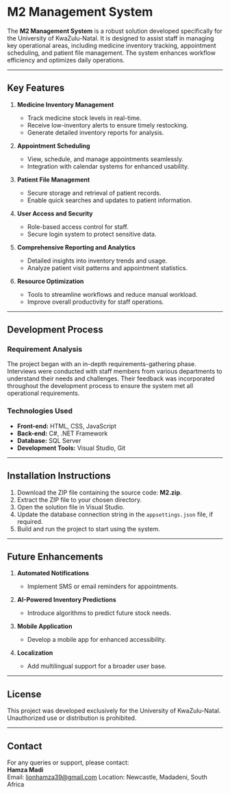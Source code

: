 # M2 Management System

The **M2 Management System** is a robust solution developed specifically for the University of KwaZulu-Natal. It is designed to assist staff in managing key operational areas, including medicine inventory tracking, appointment scheduling, and patient file management. The system enhances workflow efficiency and optimizes daily operations.

---

## Key Features

1. **Medicine Inventory Management**  
   - Track medicine stock levels in real-time.  
   - Receive low-inventory alerts to ensure timely restocking.  
   - Generate detailed inventory reports for analysis.

2. **Appointment Scheduling**  
   - View, schedule, and manage appointments seamlessly.  
   - Integration with calendar systems for enhanced usability.

3. **Patient File Management**  
   - Secure storage and retrieval of patient records.  
   - Enable quick searches and updates to patient information.  

4. **User Access and Security**  
   - Role-based access control for staff.  
   - Secure login system to protect sensitive data.  

5. **Comprehensive Reporting and Analytics**  
   - Detailed insights into inventory trends and usage.  
   - Analyze patient visit patterns and appointment statistics.

6. **Resource Optimization**  
   - Tools to streamline workflows and reduce manual workload.  
   - Improve overall productivity for staff operations.  

---

## Development Process

### Requirement Analysis  
The project began with an in-depth requirements-gathering phase. Interviews were conducted with staff members from various departments to understand their needs and challenges. Their feedback was incorporated throughout the development process to ensure the system met all operational requirements.

### Technologies Used  
- **Front-end:** HTML, CSS, JavaScript  
- **Back-end:** C#, .NET Framework  
- **Database:** SQL Server  
- **Development Tools:** Visual Studio, Git  

---

## Installation Instructions

1. Download the ZIP file containing the source code: **M2.zip**.  
2. Extract the ZIP file to your chosen directory.  
3. Open the solution file in Visual Studio.  
4. Update the database connection string in the `appsettings.json` file, if required.  
5. Build and run the project to start using the system.  

---

## Future Enhancements

1. **Automated Notifications**  
   - Implement SMS or email reminders for appointments.  

2. **AI-Powered Inventory Predictions**  
   - Introduce algorithms to predict future stock needs.  

3. **Mobile Application**  
   - Develop a mobile app for enhanced accessibility.  

4. **Localization**  
   - Add multilingual support for a broader user base.  

---

## License  
This project was developed exclusively for the University of KwaZulu-Natal. Unauthorized use or distribution is prohibited.

---

## Contact  
For any queries or support, please contact:  
**Hamza Madi**  
Email: lionhamza39@gmail.com 
Location: Newcastle, Madadeni, South Africa  

